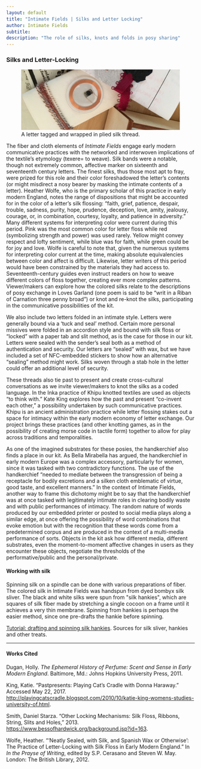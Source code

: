 ```yaml
---
layout: default
title: "Intimate Fields | Silks and Letter Locking"
author: Intimate Fields
subtitle:
description: "The role of silks, knots and folds in posy sharing"
---
```

### Silks and Letter-Locking

<figure>
<img src="img/letter.jpg" class="img-responsive">
<figcaption>A letter tagged and wrapped in plied silk thread.</figcaption>
</figure>

The fiber and cloth elements of *Intimate Fields* engage early modern communicative practices with the networked and interwoven implications of the textile’s etymology (texere= to weave). Silk bands were a notable, though not extremely common, affective marker on sixteenth and seventeenth century letters. The finest silks, thus those most apt to fray, were prized for this role and their color foreshadowed the letter’s contents (or might misdirect a nosy bearer by masking the intimate contents of a letter). Heather Wolfe, who is the primary scholar of this practice in early modern England, notes the range of dispositions that might be accounted for in the color of a letter’s silk flossing: “faith, grief, patience, despair, trouble, sadness, purity, hope, prudence, deception, love, amity, jealousy, courage, or, in combination, courtesy, loyalty, and patience in adversity.”  Many different systems for interpreting color were current during this period. Pink was the most common color for letter floss while red (symbolizing strength and power) was used rarely. Yellow might convey respect and lofty sentiment, while blue was for faith, while green could be for joy and love. Wolfe is careful to note that, given the numerous systems for interpreting color current at the time, making absolute equivalencies between color and affect is difficult. Likewise, letter writers of this period would have been constrained by the materials they had access to. Seventeenth-century guides even instruct readers on how to weave different colors of floss together, creating ever more complex patterns. Viewer/makers can explore how the colored silks relate to the descriptions of posy exchange in Loves Garland (one poem is said to be “writ in a Riban of Carnation three penny broad”) or knot and re-knot the silks, participating in the communicative possibilities of the kit.

We also include two letters folded in an intimate style. Letters were generally bound via a ‘tuck and seal’ method. Certain more personal missives were folded in an accordion style and bound with silk floss or “locked” with a paper tab and slit method, as is the case for those in our kit.  Letters were sealed with the sender’s seal both as a method of authentication and security. Our letters are “sealed” with wax, but we have included a set of NFC-embedded stickers to show how an alternative “sealing” method might work. Silks woven through a stab hole in the letter could offer an additional level of security.

These threads also tie past to present and create cross-cultural conversations as we invite viewer/makers to knot the silks as a coded language. In the Inka practice of Khipu knotted textiles are used as objects “to think with.” Kate King explores how the past and present “co-invent each other,” a possibility undertaken by such communicative practices. Khipu is an ancient administration practice while letter flossing stakes out a space for intimacy within the early modern economy of letter exchange. Our project brings these practices (and other knotting games, as in the possibility of creating morse code in tactile form) together to allow for play across traditions and temporalities.

As one of the imagined substrates for these posies, the handkerchief also finds a place in our kit. As Bella Mirabella has argued, the handkerchief in early modern Europe was a complex accessory, particularly for women, since it was tasked with two contradictory functions. The use of the handkerchief “needed to mediate between the transgression of being a receptacle for bodily excretions and a silken cloth emblematic of virtue, good taste, and excellent manners.” In the context of Intimate Fields, another way to frame this dichotomy might be to say that the handkerchief was at once tasked with legitimately intimate roles in clearing bodily waste and with public performances of intimacy. The random nature of words produced by our embedded printer or posted to social media plays along a similar edge, at once offering the possibility of word combinations that evoke emotion but with the recognition that these words come from a predetermined corpus and are produced in the context of a multi-media performance of sorts. Objects in the kit ask how different media, different substrates, even the moment-to-moment affective changes in users as they encounter these objects, negotiate the thresholds of the performative/public and the personal/private.

#### Working with silk
Spinning silk on a spindle can be done with various preparations of fiber. The colored silk in Intimate Fields was handspun from dyed bombyx silk sliver. The black and white silks were spun from "silk hankies", which are squares of  silk fiber made by stretching a single cocoon on a frame until it achieves a very thin membrane. Spinning from hankies is perhaps the easier method, since one pre-drafts the hankie before spinning.

[Tutorial: drafting and spinning silk hankies](http://www.knitty.com/ISSUEwinter05/FEATsilkhankies.html).
Sources for silk sliver, hankies and other treats.

***

#### Works Cited

Dugan, Holly. *The Ephemeral History of Perfume: Scent and Sense in Early Modern England*. Baltimore, Md.: Johns Hopkins University Press, 2011.

King, Katie. “Pastpresents: Playing Cat’s Cradle with Donna Haraway.” Accessed May 22, 2017. <http://playingcatscradle.blogspot.com/2010/10/katie-king-womens-studies-university-of.html>.

Smith, Daniel Starza. “Other Locking Mechanisms: Silk Floss, Ribbons, String, Slits and Holes,” 2013. <https://www.bessofhardwick.org/background.jsp?id=163>.

Wolfe, Heather. “‘Neatly Sealed, with Silk, and Spanish Wax or Otherwise’: The Practice of Letter-Locking with Silk Floss in Early Modern England.” In *In the Prayse of Writing*, edited by S.P. Cerasano and Steven W. May. London: The British Library, 2012.
